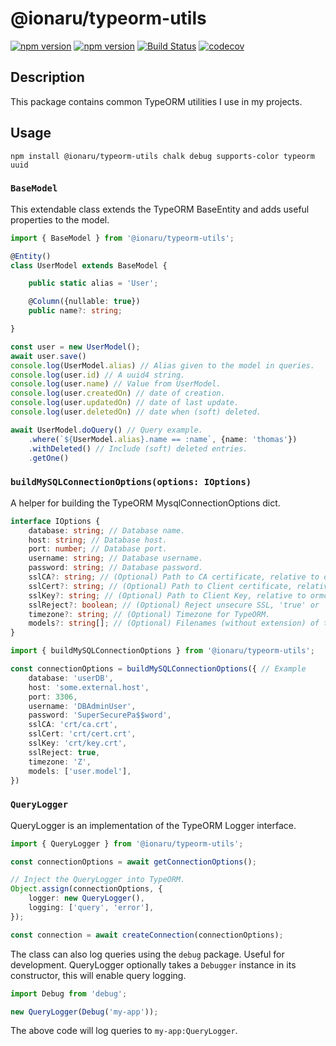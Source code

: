 # @ionaru/typeorm-utils

[![npm version](https://img.shields.io/npm/v/@ionaru/typeorm-utils.svg?style=for-the-badge)](https://www.npmjs.com/package/@ionaru/typeorm-utils)
[![npm version](https://img.shields.io/npm/v/@ionaru/typeorm-utils/next.svg?style=for-the-badge)](https://www.npmjs.com/package/@ionaru/typeorm-utils/v/next)
[![Build Status](https://img.shields.io/github/workflow/status/Ionaru/typeorm-utils/Test%20&%20Deploy/main?style=for-the-badge)](https://github.com/Ionaru/typeorm-utils/actions)
[![codecov](https://img.shields.io/codecov/c/github/Ionaru/typeorm-utils/main.svg?style=for-the-badge)](https://codecov.io/gh/Ionaru/typeorm-utils)

## Description
This package contains common TypeORM utilities I use in my projects.

## Usage
```
npm install @ionaru/typeorm-utils chalk debug supports-color typeorm uuid
```

### `BaseModel`
This extendable class extends the TypeORM BaseEntity and adds useful properties to the model. 

```ts
import { BaseModel } from '@ionaru/typeorm-utils'; 

@Entity()
class UserModel extends BaseModel {

    public static alias = 'User';

    @Column({nullable: true})
    public name?: string;

}
```
```ts
const user = new UserModel();
await user.save()
console.log(UserModel.alias) // Alias given to the model in queries.
console.log(user.id) // A uuid4 string.
console.log(user.name) // Value from UserModel.
console.log(user.createdOn) // date of creation.
console.log(user.updatedOn) // date of last update.
console.log(user.deletedOn) // date when (soft) deleted.

await UserModel.doQuery() // Query example.
    .where(`${UserModel.alias}.name == :name`, {name: 'thomas'})
    .withDeleted() // Include (soft) deleted entries.
    .getOne()
```

### `buildMySQLConnectionOptions(options: IOptions)`
A helper for building the TypeORM MysqlConnectionOptions dict.

```ts
interface IOptions {
    database: string; // Database name.
    host: string; // Database host.
    port: number; // Database port.
    username: string; // Database username.
    password: string; // Database password.
    sslCA?: string; // (Optional) Path to CA certificate, relative to ormconfig.js.
    sslCert?: string; // (Optional) Path to Client certificate, relative to ormconfig.js.
    sslKey?: string; // (Optional) Path to Client Key, relative to ormconfig.js.
    sslReject?: boolean; // (Optional) Reject unsecure SSL, 'true' or 'false'.
    timezone?: string; // (Optional) Timezone for TypeORM.
    models?: string[]; // (Optional) Filenames (without extension) of the models to include.
}
```
```ts
import { buildMySQLConnectionOptions } from '@ionaru/typeorm-utils'; 

const connectionOptions = buildMySQLConnectionOptions({ // Example
    database: 'userDB',
    host: 'some.external.host',
    port: 3306,
    username: 'DBAdminUser',
    password: 'SuperSecurePa$$word',
    sslCA: 'crt/ca.crt',
    sslCert: 'crt/cert.crt',
    sslKey: 'crt/key.crt',
    sslReject: true,
    timezone: 'Z',
    models: ['user.model'],
})
```

### `QueryLogger`
QueryLogger is an implementation of the TypeORM Logger interface.

```ts
import { QueryLogger } from '@ionaru/typeorm-utils'; 

const connectionOptions = await getConnectionOptions();

// Inject the QueryLogger into TypeORM.
Object.assign(connectionOptions, {
    logger: new QueryLogger(),
    logging: ['query', 'error'],
});

const connection = await createConnection(connectionOptions);
```

The class can also log queries using the `debug` package. Useful for development.
QueryLogger optionally takes a `Debugger` instance in its constructor, this will enable query logging.

```ts
import Debug from 'debug';

new QueryLogger(Debug('my-app'));
```

The above code will log queries to `my-app:QueryLogger`.

